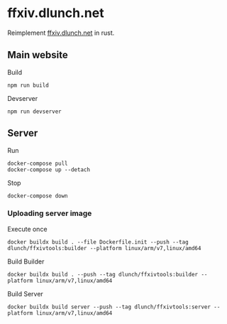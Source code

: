 # ffxiv.dlunch.net

Reimplement [ffxiv.dlunch.net](ffxiv.dlunch.net) in rust.

## Main website

Build

```
npm run build
```

Devserver

```
npm run devserver
```

## Server

Run

```
docker-compose pull
docker-compose up --detach
```

Stop

```
docker-compose down
```

### Uploading server image

Execute once

```
docker buildx build . --file Dockerfile.init --push --tag dlunch/ffxivtools:builder --platform linux/arm/v7,linux/amd64
```

Build Builder

```
docker buildx build . --push --tag dlunch/ffxivtools:builder --platform linux/arm/v7,linux/amd64
```

Build Server

```
docker buildx build server --push --tag dlunch/ffxivtools:server --platform linux/arm/v7,linux/amd64
```

